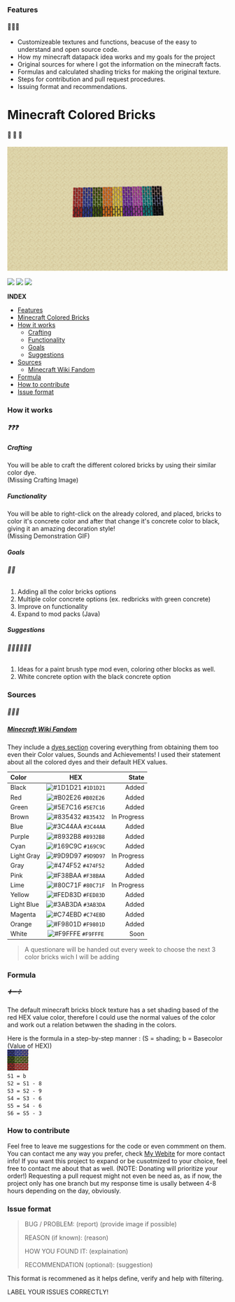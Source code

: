 ### Features
#### 🌟🌟🌟
- Customizeable textures and functions, beacuse of the easy to understand and open source code.
- How my minecraft datapack idea works and my goals for the project
- Original sources for where I got the information on the minecraft facts.
- Formulas and calculated shading tricks for making the original texture.
- Steps for contribution and pull request procedures.
- Issuing format and recommendations.

# Minecraft Colored Bricks
#### 🧱 🧱 🧱
![](https://github.com/LudwigBooysen/MC-ColoredBricks/blob/main/Images/all_colors.png)

![](https://img.shields.io/github/stars/ludwigbooysen/MC-ColoredBricks.svg) ![](https://img.shields.io/github/forks/ludwigbooysen/MC-ColoredBricks.svg) ![](https://img.shields.io/github/issues/ludwigbooysen/MC-ColoredBricks.svg) 

**INDEX**

- [Features](#Features)
- [Minecraft Colored Bricks](#Minecraft-Colored-Bricks)
- [How it works](#How-it-works)
  - [Crafting](#Crafting)
  - [Functionality](#Functionality)
  - [Goals](#Goals)
  - [Suggestions](#Suggestions)
- [Sources](#Sources)
  - [Minecraft Wiki Fandom](#Minecraft-Wiki-Fandom)
- [Formula](#Formula)
- [How to contribute](#How-to-contribute)
- [Issue format](#Issue-format)

### How it works
##### ❓❓❓
##### Crafting
You will be able to craft the different colored bricks by using their similar color dye. <br>
(Missing Crafting Image)

##### Functionality
You will be able to right-click on the already colored, and placed, bricks to color it's concrete color and after that change it's concrete color to black, giving it an amazing decoration style! <br>
(Missing Demonstration GIF)

##### Goals
###### 🎯🎯
1. Adding all the color bricks options
2. Multiple color concrete options (ex. redbricks with green concrete)
3. Improve on functionality
4. Expand to mod packs (Java)

##### Suggestions
###### 🤷🏻‍♂️🤷🏻‍♂️
1. Ideas for a paint brush type mod even, coloring other blocks as well.
2. White concrete option with the black concrete option

### Sources
##### 📃📃📃
##### [Minecraft Wiki Fandom](https://minecraft.fandom.com/wiki) 
They include a [dyes section](https://minecraft.fandom.com/wiki/Dye) covering everything from obtaining them too even their Color values, Sounds and Achievements!
I used their statement about all the colored dyes and their default HEX values.

|Color|HEX|State|
|:-----|:---:|-----:|
|Black|![#1D1D21](https://via.placeholder.com/15/1D1D21/1D1D21.png) `#1D1D21` | Added|
|Red|![#B02E26](https://via.placeholder.com/15/B02E26/B02E26.png) `#B02E26`| Added|
|Green|![#5E7C16](https://via.placeholder.com/15/5E7C16/5E7C16.png) `#5E7C16`| Added|
|Brown|![#835432](https://via.placeholder.com/15/835432/835432.png) `#835432`| In Progress|
|Blue|![#3C44AA](https://via.placeholder.com/15/3C44AA/3C44AA.png) `#3C44AA`| Added|
|Purple|![#8932B8](https://via.placeholder.com/15/8932B8/8932B8.png) `#8932B8`| Added|
|Cyan|![#169C9C](https://via.placeholder.com/15/169C9C/169C9C.png) `#169C9C`| Added|
|Light Gray|![#9D9D97](https://via.placeholder.com/15/9D9D97/9D9D97.png) `#9D9D97`| In Progress|
|Gray|![#474F52](https://via.placeholder.com/15/474F52/474F52.png) `#474F52`| Added|
|Pink|![#F38BAA](https://via.placeholder.com/15/F38BAA/F38BAA.png) `#F38BAA`| Added|
|Lime|![#80C71F](https://via.placeholder.com/15/80C71F/80C71F.png) `#80C71F`| In Progress|
|Yellow|![#FED83D](https://via.placeholder.com/15/FED83D/FED83D.png) `#FED83D`| Added|
|Light Blue|![#3AB3DA](https://via.placeholder.com/15/3AB3DA/3AB3DA.png) `#3AB3DA`| Added|
|Magenta|![#C74EBD](https://via.placeholder.com/15/C74EBD/C74EBD.png) `#C74EBD`| Added|
|Orange|![#F9801D](https://via.placeholder.com/15/F9801D/F9801D.png) `#F9801D`| Added|
|White|![#F9FFFE](https://via.placeholder.com/15/F9FFFE/F9FFFE.png) `#F9FFFE`| Soon|

> A questionare will be handed out every week to choose the next 3 color bricks wich I will be adding

### Formula
##### ➕➖➗
The default minecraft bricks block texture has a set shading based of the red HEX value color, therefore I could use the normal values of the color and work out a relation betwwen the shading in the colors.

Here is the formula in a step-by-step manner :
(S = shading; b = Basecolor (Value of HEX)) <br />
![](https://github.com/LudwigBooysen/MC-ColoredBricks/blob/main/Images/pack.png) <br />
`S1 = b` <br>
`S2 = S1 - 8` <br>
`S3 = S2 - 9` <br>
`S4 = S3 - 6` <br>
`S5 = S4 - 6` <br>
`S6 = S5 - 3` <br>

### How to contribute

Feel free to leave me suggestions for the code or even commment on them. You can contact me any way you prefer, check <a href="https://ludwigbooysen.github.io/index.html" target="_blank">My Webite</a> for more contact info!
If you want this project to expand or be cusotmized to your choice, feel free to contact me about that as well. (NOTE: Donating will prioritize your order!)
Requesting a pull request might not even be need as, as if now, the project only has one branch but my response time is usally between 4-8 hours depending on the day, obviously.

### Issue format

> BUG / PROBLEM: 
> (report) (provide image if possible)
>
> REASON (if known):
> (reason)
>
> HOW YOU FOUND IT:
> (explaination)
>
> RECOMMENDATION (optional):
> (suggestion)

This format is recommened as it helps define, verify and help with filtering.

LABEL YOUR ISSUES CORRECTLY!
